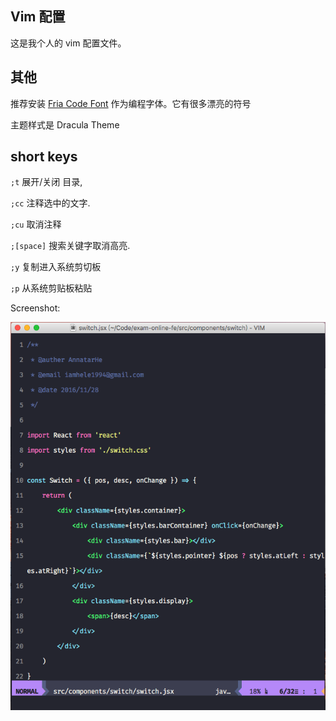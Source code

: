 ## Vim 配置

这是我个人的 vim 配置文件。

## 其他

推荐安装 [Fria Code Font](https://github.com/tonsky/FiraCode) 作为编程字体。它有很多漂亮的符号

主题样式是 Dracula Theme

## short keys

`;t` 展开/关闭 目录,

`;cc` 注释选中的文字.

`;cu` 取消注释

`;[space]` 搜索关键字取消高亮.

`;y` 复制进入系统剪切板

`;p` 从系统剪贴板粘贴

Screenshot:

![screenshot](images/macvim.png)

